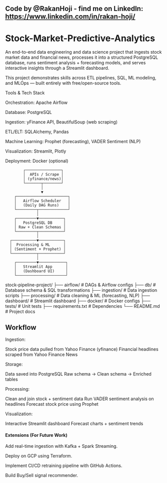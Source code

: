 ## Code by @RakanHoji - find me on LinkedIn: https://www.linkedin.com/in/rakan-hoji/
# Stock-Market-Predictive-Analytics
An end-to-end data engineering and data science project that ingests stock market data and financial news, processes it into a structured PostgreSQL database, runs sentiment analysis + forecasting models, and serves interactive insights through a Streamlit dashboard.

This project demonstrates skills across ETL pipelines, SQL, ML modeling, and MLOps — built entirely with free/open-source tools.

Tools & Tech Stack

Orchestration: Apache Airflow

Database: PostgreSQL

Ingestion: yFinance API, BeautifulSoup (web scraping)

ETL/ELT: SQLAlchemy, Pandas

Machine Learning: Prophet (forecasting), VADER Sentiment (NLP)

Visualization: Streamlit, Plotly

Deployment: Docker (optional)

            ┌────────────────┐
            │  APIs / Scrape │
            │ (yfinance/news)│
            └───────┬────────┘
                    │
                    ▼
        ┌───────────────────────┐
        │   Airflow Scheduler   │
        │   (Daily DAG Runs)    │
        └─────────┬─────────────┘
                  │
        ┌─────────▼───────────┐
        │   PostgreSQL DB     │
        │ Raw + Clean Schemas │
        └─────────┬───────────┘
                  │
      ┌───────────▼───────────┐
      │  Processing & ML      │
      │ (Sentiment + Prophet) │
      └───────────┬───────────┘
                  │
        ┌─────────▼────────────┐
        │   Streamlit App      │
        │   (Dashboard UI)     │
        └──────────────────────┘

stock-pipeline-project/
├── airflow/              # DAGs & Airflow configs
├── db/                   # Database schema & SQL transformations
├── ingestion/            # Data ingestion scripts
├── processing/           # Data cleaning & ML (forecasting, NLP)
├── dashboard/            # Streamlit dashboard
├── docker/               # Docker configs
├── tests/                # Unit tests
├── requirements.txt      # Dependencies
└── README.md             # Project docs



## Workflow

Ingestion:

Stock price data pulled from Yahoo Finance (yfinance)
Financial headlines scraped from Yahoo Finance News

Storage:

Data saved into PostgreSQL
Raw schema → Clean schema → Enriched tables

Processing:

Clean and join stock + sentiment data
Run VADER sentiment analysis on headlines
Forecast stock price using Prophet

Visualization:

Interactive Streamlit dashboard
Forecast charts + sentiment trends


#### Extensions (For Future Work)

Add real-time ingestion with Kafka + Spark Streaming.

Deploy on GCP using Terraform.

Implement CI/CD retraining pipeline with GitHub Actions.

Build Buy/Sell signal recommender.


